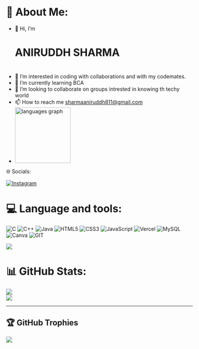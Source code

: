 # 💫 About Me:

- 👋 Hi, I’m <h1>ANIRUDDH SHARMA<h1>
- 👀 I’m interested in coding with collaborations and with my codemates.
- 🌱 I’m currently learning BCA
- 💞️ I’m looking to collaborate on groups intrested in knowing th techy world
- 📫 How to reach me sharmaaniruddh811@gmail.com
- <div align="left">
  <img src="https://github-readme-stats.vercel.app/api/top-langs?username=Aniruddh0012&locale=en&hide_title=false&layout=compact&card_width=320&langs_count=5&theme=dracula&hide_border=false" height="150" alt="languages graph"  />
</div
  
# 🌐 Socials:
[![Instagram](https://img.shields.io/badge/Instagram-%23E4405F.svg?logo=Instagram&logoColor=white)](https://instagram.com/aniruddh_8877) 

# 💻 Language and tools:
![C](https://img.shields.io/badge/c-%2300599C.svg?style=for-the-badge&logo=c&logoColor=white) ![C++](https://img.shields.io/badge/c++-%2300599C.svg?style=for-the-badge&logo=c%2B%2B&logoColor=white) ![Java](https://img.shields.io/badge/java-%23ED8B00.svg?style=for-the-badge&logo=openjdk&logoColor=white) ![HTML5](https://img.shields.io/badge/html5-%23E34F26.svg?style=for-the-badge&logo=html5&logoColor=white) ![CSS3](https://img.shields.io/badge/css3-%231572B6.svg?style=for-the-badge&logo=css3&logoColor=white) ![JavaScript](https://img.shields.io/badge/javascript-%23323330.svg?style=for-the-badge&logo=javascript&logoColor=%23F7DF1E) ![Vercel](https://img.shields.io/badge/vercel-%23000000.svg?style=for-the-badge&logo=vercel&logoColor=white) ![MySQL](https://img.shields.io/badge/mysql-%2300000f.svg?style=for-the-badge&logo=mysql&logoColor=white) ![Canva](https://img.shields.io/badge/Canva-%2300C4CC.svg?style=for-the-badge&logo=Canva&logoColor=white) ![GIT](https://img.shields.io/badge/Git-fc6d26?style=for-the-badge&logo=git&logoColor=white)
<!-- Proudly created with GPRM ( https://gprm.itsvg.in ) -->
[![](https://visitcount.itsvg.in/api?id=Aniruddh0012&icon=0&color=0)](https://visitcount.itsvg.in)
# 📊 GitHub Stats:
![](https://github-readme-stats.vercel.app/api?username=Aniruddh0012&theme=dark&hide_border=false&include_all_commits=false&count_private=false)<br/>
![](https://github-readme-streak-stats.herokuapp.com/?user=Aniruddh0012&theme=dark&hide_border=false)<br/>

---
## 🏆 GitHub Trophies
![](https://github-profile-trophy.vercel.app/?username=Aniruddh0012&theme=radical&no-frame=false&no-bg=true&margin-w=4)
<!---
Aniruddh0012/Aniruddh0012 is a ✨ special ✨ repository because its `README.md` (this file) appears on your GitHub profile.
You can click the Preview link to take a look at your changes.
--->
